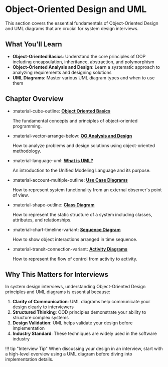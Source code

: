# Object-Oriented Design and UML

This section covers the essential fundamentals of Object-Oriented Design and UML diagrams that are crucial for system design interviews.

## What You'll Learn

- **Object-Oriented Basics**: Understand the core principles of OOP including encapsulation, inheritance, abstraction, and polymorphism
- **Object-Oriented Analysis and Design**: Learn a systematic approach to analyzing requirements and designing solutions
- **UML Diagrams**: Master various UML diagram types and when to use them

## Chapter Overview

<div class="grid cards" markdown>

- :material-cube-outline: **[Object Oriented Basics](object-oriented-basics.md)**

  The fundamental concepts and principles of object-oriented programming.

- :material-vector-arrange-below: **[OO Analysis and Design](object-oriented-analysis-and-design.md)**

  How to analyze problems and design solutions using object-oriented methodology.

- :material-language-uml: **[What is UML?](what-is-uml.md)**

  An introduction to the Unified Modeling Language and its purpose.

- :material-account-multiple-outline: **[Use Case Diagrams](use-case-diagrams.md)**

  How to represent system functionality from an external observer's point of view.

- :material-shape-outline: **[Class Diagram](class-diagram.md)**

  How to represent the static structure of a system including classes, attributes, and relationships.

- :material-chart-timeline-variant: **[Sequence Diagram](sequence-diagram.md)**

  How to show object interactions arranged in time sequence.

- :material-transit-connection-variant: **[Activity Diagrams](activity-diagrams.md)**

  How to represent the flow of control from activity to activity.

</div>

## Why This Matters for Interviews

In system design interviews, understanding Object-Oriented Design principles and UML diagrams is essential because:

1. **Clarity of Communication**: UML diagrams help communicate your design clearly to interviewers
2. **Structured Thinking**: OOD principles demonstrate your ability to structure complex systems
3. **Design Validation**: UML helps validate your design before implementation
4. **Industry Standard**: These techniques are widely used in the software industry

!!! tip "Interview Tip"
When discussing your design in an interview, start with a high-level overview using a UML diagram before diving into implementation details.
